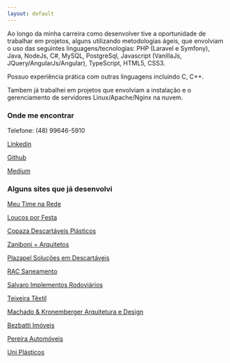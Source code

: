 ```yaml
---
layout: default
---
```


Ao longo da minha carreira como desenvolver tive a oportunidade de trabalhar em projetos, alguns utilizando metodologias ágeis, que envolviam o uso das seguintes linguagens/tecnologias: PHP (Laravel e Symfony), Java, NodeJs, C#, MySQL, PostgreSql, Javascript (VanillaJs, JQuery/AngularJs/Angular), TypeScript, HTML5, CSS3.

Possuo experiência prática com outras linguagens incluindo C, C++.

Tambem já trabalhei em projetos que envolviam a instalação e o gerenciamento de servidores Linux/Apache/Nginx na nuvem.

### Onde me encontrar
Telefone: (48) 99646-5910

[Linkedin](http://br.linkedin.com/in/edvaldodarosa)

[Github](https://github.com/fraterblack)

[Medium](https://medium.com/@fraterblack)

### Alguns sites que já desenvolvi
[Meu Time na Rede](http://www.meutimenarede.com.br/)

[Loucos por Festa](http://www.loucosporfesta.com.br/) 

[Copaza Descartáveis Plásticos](http://www.copaza.com.br/)

[Zaniboni + Arquitetos](http://www.zaniboniarquitetos.com.br/)

[Plazapel Soluções em Descartáveis](http://www.plazapel.com.br/)

[RAC Saneamento](http://www.racsaneamento.com.br/)

[Salvaro Implementos Rodoviários](http://www.salvaroimplementos.com.br/)

[Teixeira Têxtil](http://www.teixeiratextil.com.br/)

[Machado & Kronemberger Arquitetura e Design](http://www.machadokronemberger.com.br/)

[Bezbatti Imóveis](http://www.bezbatti.com/imoveis)

[Pereira Automóveis](http://www.pereiraautomoveis.com.br/)

[Uni Plásticos](http://www.uniplasticos.com.br)
